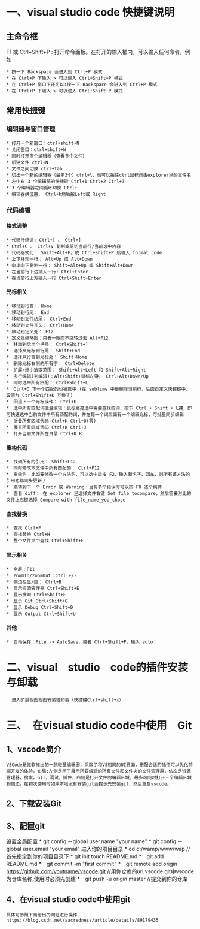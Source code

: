 # 一、visual studio code 快捷键说明

## 主命令框

F1 或 Ctrl+Shift+P : 打开命令面板。在打开的输入框内，可以输入任何命令，例如：

    * 按一下 Backspace 会进入到 Ctrl+P 模式
    * 在 Ctrl+P 下输入 > 可以进入 Ctrl+Shift+P 模式
    * 在 Ctrl+P 窗口下还可以:按一下 Backspace 会进入到 Ctrl+P 模式
    * 在 Ctrl+P 下输入 > 可以进入 Ctrl+Shift+P 模式

## 常用快捷键

### 编辑器与窗口管理

    * 打开一个新窗口：ctrl+shift+N
    * 关闭窗口：ctrl+shift+W
    * 同时打开多个编辑器（查看多个文件）
    * 新建文件 ctrl+N
    * 文件之间切换 ctrl+Tab
    * 切出一个新的编辑器（最多3个）ctrl+\，也可以按住ctrl鼠标点击explorer里的文件名
    * 左中右 3 个编辑器的快捷键 Ctrl+1 Ctrl+2 Ctrl+3
    * 3 个编辑器之间循环切换 Ctrl+
    * 编辑器换位置， Ctrl+k然后按Left或 Right

### 代码编辑

#### 格式调整

    * 代码行缩进: Ctrl+[ 、 Ctrl+]
    * Ctrl+C 、 Ctrl+V 复制或剪切当前行/当前选中内容
    * 代码格式化： Shift+Alt+F，或 Ctrl+Shift+P 后输入 format code
    * 上下移动一行： Alt+Up 或 Alt+Down
    * 向上向下复制一行： Shift+Alt+Up 或 Shift+Alt+Down
    * 在当前行下边插入一行: Ctrl+Enter
    * 在当前行上方插入一行 Ctrl+Shift+Enter

#### 光标相关

    * 移动到行首： Home
    * 移动到行尾： End
    * 移动到文件结尾： Ctrl+End
    * 移动到文件开头： Ctrl+Home
    * 移动到定义处： F12
    * 定义处缩略图：只看一眼而不跳转过去 Alt+F12
    *　移动到后半个括号： Ctrl+Shift+]
    *　选择从光标到行尾： Shift+End
    *　选择从行首到光标处： Shift+Home
    *　删除光标右侧的所有字： Ctrl+Delete
    *　扩展/缩小选取范围： Shift+Alt+Left 和 Shift+Alt+Right
    *　多行编辑(列编辑)：Alt+Shift+鼠标左键， Ctrl+Alt+Down/Up
    *　同时选中所有匹配： Ctrl+Shift+L
    *　Ctrl+D 下一个匹配的也被选中 (在 sublime 中是删除当前行，后面自定义快键键中，设置与 Ctrl+Shift+K 互换了)
    *　回退上一个光标操作： Ctrl+U
    *　选中所有匹配词批量编辑：鼠标高亮选中需要查找的词，按下 Ctrl + Shift + L键，即可快速选中当前文件中所有匹配的词，并在每一个词后面有一个编辑光标，可批量同步编辑
    *　折叠所有区域代码 Ctrl+K Ctrl+0(零)
    *　展开所有区域代码 Ctrl+K Ctrl+J
    *　打开当前文件所在目录 Ctrl+K R
 #### 重构代码

    *　找到所有的引用： Shift+F12
    *　同时修改本文件中所有匹配的： Ctrl+F12
    *　重命名：比如要修改一个方法名，可以选中后按 F2，输入新名字，回车，则所有该方法的引用也都同步更新了
    *　跳转到下一个 Error 或 Warning：当有多个错误时可以按 F8 逐个跳转
    *　查看 diff： 在 explorer 里选择文件右键 Set file tocompare，然后需要对比的文件上右键选择 Compare with file_name_you_chose
#### 查找替换

    *　查找 Ctrl+F
    *　查找替换 Ctrl+H
    *　整个文件夹中查找 Ctrl+Shift+F
#### 显示相关

    *　全屏：F11
    *　zoomIn/zoomOut：Ctrl +/-
    *　侧边栏显/隐： Ctrl+B
    *　显示资源管理器 Ctrl+Shift+E
    *　显示搜索 Ctrl+Shift+F
    *　显示 Git Ctrl+Shift+G
    *　显示 Debug Ctrl+Shift+D
    *　显示 Output Ctrl+Shift+U
#### 其他

    *　自动保存：File -> AutoSave，或者 Ctrl+Shift+P，输入 auto
# 二、visual　studio　code的插件安装与卸载
      进入扩展视图视图安装或卸载（快捷键Ctrl+shift+x）
# 三、　在visual studio code中使用　Git
## 1、vscode简介
    VSCode是微软推出的一款轻量编辑器，采取了和VS相同的UI界面，搭配合适的插件可以优化前端开发的体验。布局:左侧是用于展示所要编辑的所有文件和文件夹的文件管理器，依次是资源管理器，搜索，GIT，调试，插件，右侧是打开文件的编辑区域，最多可同时打开三个编辑区域到侧边。在初次使用时如果本地没有安装git会提示先安装git，然后重启vscode。
## 2、下载安装Git
## 3、配置git
  设置全局配置
    * git config --global user.name "your name" 
    * git config --global user.email "your email"
  进入你的项目目录
    * cd d:/wamp/www/wap //首先指定到你的项目目录下 
    * git init touch README.md 
    *　git add README.md 
    *　git commit -m "first commit" 
    *　git remote add origin https://github.com/youtname/vscode.git 
    //用你仓库的url,vscode.git中vscode为仓库名称,使用时必须先创建 
    *　git push -u origin master //提交到你的仓库

## 4、在visual studio code中使用git
    具体可参照下面给出的网址进行操作
    https://blog.csdn.net/sacredness/article/details/89179435